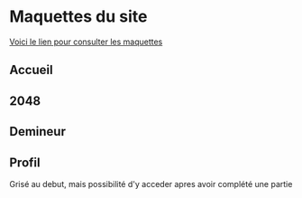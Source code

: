# Maquettes du site
[Voici le lien pour consulter les maquettes](https://drive.google.com/file/d/1ppDDIupRJkONF2KLHX18V28JphULbRpY/view?usp=sharing)

## Accueil

## 2048

## Demineur

## Profil 
Grisé au debut, mais possibilité d'y acceder apres avoir complété une partie
